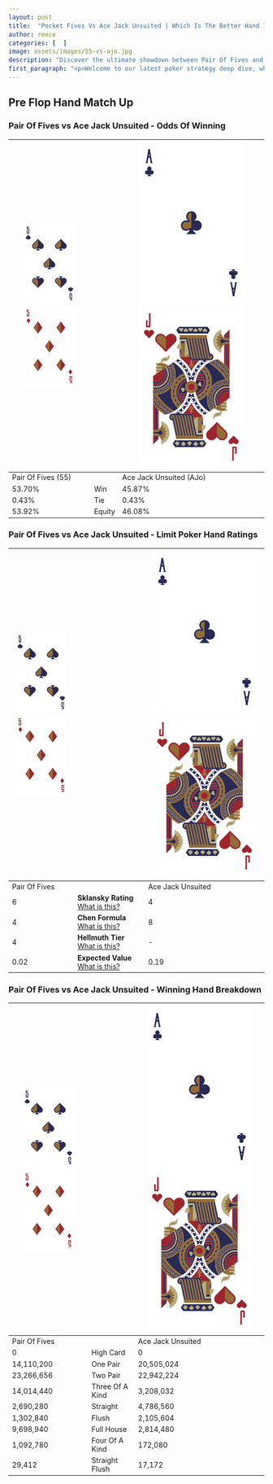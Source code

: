 ```yaml
---
layout: post
title:  "Pocket Fives Vs Ace Jack Unsuited | Which Is The Better Hand In Poker? A Complete Guide"
author: reece
categories: [  ]
image: assets/images/55-vs-ajo.jpg
description: "Discover the ultimate showdown between Pair Of Fives and Ace Jack Unsuited in poker! Uncover the odds, strategies, and scenarios where one hand triumphs over the other. Get ready to up your poker game with this thrilling analysis."
first_paragraph: "<p>Welcome to our latest poker strategy deep dive, where we're pitting two distinct hands against each other in a high-stakes showdown: Pair Of Fives vs Ace Jack Unsuited.</p><p>In the dynamic world of poker, every decision counts, and knowing which hand holds the upper hand is key to your success at the table.</p><p>In this article, we'll dissect these two hands, explore the scenarios where one dominates the other, and equip you with the knowledge to make strategic choices that can tip the odds in your favor.</p><p>Get ready to unravel the intriguing dynamics of these poker hands and elevate your game to new heights.</p>"
---
```




[comment]: # (sp0)

## Pre Flop Hand Match Up

<div class="table hand-ratings" markdown="1"> 



### Pair Of Fives vs Ace Jack Unsuited - Odds Of Winning


    
| ![image info](assets/images/hand1/5.png) ![image info](assets/images/hand1/5o.png) |  | ![image info](assets/images/hand2/A.png) ![image info](assets/images/hand2/Jo.png) |
| -------- | -------- | -------- |
| Pair Of Fives (55) |  | Ace Jack Unsuited (AJo) |
| 53.70% | Win | 45.87% |
| 0.43% | Tie | 0.43% |
| 53.92% | Equity | 46.08% |




[comment]: # (sp1)



### Pair Of Fives vs Ace Jack Unsuited - Limit Poker Hand Ratings


    
| ![image info](assets/images/hand1/5.png) ![image info](assets/images/hand1/5o.png) |  | ![image info](assets/images/hand2/A.png) ![image info](assets/images/hand2/Jo.png) |
| -------- | -------- | -------- |
| Pair Of Fives |  | Ace Jack Unsuited |
| 6 | **Sklansky Rating** [What is this?](/sklansky-rating-explained) | 4 |
| 4 | **Chen Formula** [What is this?](/chen-formula-explained) | 8 |
| 4 | **Hellmuth Tier** [What is this?](/Hellmuth-tier-explained) | - |
| 0.02 | **Expected Value** [What is this?](/expected-value-explained) | 0.19 |




[comment]: # (sp2)



### Pair Of Fives vs Ace Jack Unsuited - Winning Hand Breakdown


    
| ![image info](assets/images/hand1/5.png) ![image info](assets/images/hand1/5o.png) |  | ![image info](assets/images/hand2/A.png) ![image info](assets/images/hand2/Jo.png) |
| -------- | -------- | -------- |
| Pair Of Fives |  | Ace Jack Unsuited |
| 0 | High Card | 0 |
| 14,110,200 | One Pair | 20,505,024 |
| 23,266,656 | Two Pair | 22,942,224 |
| 14,014,440 | Three Of A Kind | 3,208,032 |
| 2,690,280 | Straight | 4,786,560 |
| 1,302,840 | Flush | 2,105,604 |
| 9,698,940 | Full House | 2,814,480 |
| 1,092,780 | Four Of A Kind | 172,080 |
| 29,412 | Straight Flush | 17,172 |




[comment]: # (sp3)



</div>

[comment]: # (sp4)



[comment]: # (sp5)

